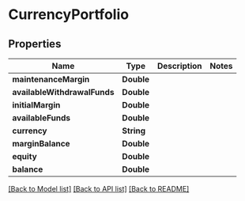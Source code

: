 # CurrencyPortfolio

## Properties
Name | Type | Description | Notes
------------ | ------------- | ------------- | -------------
**maintenanceMargin** | **Double** |  | 
**availableWithdrawalFunds** | **Double** |  | 
**initialMargin** | **Double** |  | 
**availableFunds** | **Double** |  | 
**currency** | **String** |  | 
**marginBalance** | **Double** |  | 
**equity** | **Double** |  | 
**balance** | **Double** |  | 

[[Back to Model list]](../README.md#documentation-for-models) [[Back to API list]](../README.md#documentation-for-api-endpoints) [[Back to README]](../README.md)



